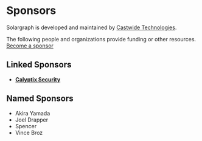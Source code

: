 # Sponsors

Solargraph is developed and maintained by [Castwide Technologies](https://castwide.com).

The following people and organizations provide funding or other resources. [Become a sponsor](https://patreon.com/castwide)

## Linked Sponsors

- **[Calyptix Security](https://www.calyptix.com/)**

## Named Sponsors

- Akira Yamada
- Joel Drapper
- Spencer
- Vince Broz

